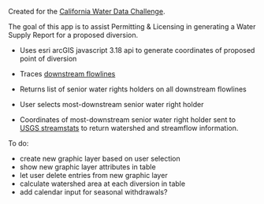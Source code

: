 Created for the [California Water Data Challenge](http://waterchallenge.data.ca.gov/).

The goal of this app is to assist Permitting & Licensing in generating a Water Supply Report for a proposed diversion.

- Uses esri arcGIS javascript 3.18 api to generate coordinates of proposed point of diversion

- Traces [downstream flowlines](https://txpub.usgs.gov/DSS/streamer/api/3.14/web/index.html)

- Returns list of senior water rights holders on all downstream flowlines

- User selects most-downstream senior water right holder

- Coordinates of most-downstream senior water right holder sent to [USGS streamstats](http://streamstatsags.cr.usgs.gov/streamstatsservices/#/) to return watershed and streamflow information.

To do:
- create new graphic layer based on user selection
- show new graphic layer attributes in table
- let user delete entries from new graphic layer 
- calculate watershed area at each diversion in table
- add calendar input for seasonal withdrawals?